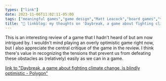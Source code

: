 ```yaml
---
types: ["link"]
date: 2023-11-06T11:02:11-05:00
tags: ["meaningful games","game design","Matt Leacock","board games","tabletop games","Daybreak","LIS 618"]
title: "🔗 linkblog: my thoughts on 'Daybreak, a game about fighting climate change, is blindly optimistic - Polygon'"
---
```

This is an interesting review of a game that I hadn't heard of but am now intrigued by. I wouldn't mind playing an overly optimistic game right now, but I also appreciate the central critique of the game in the review. I think there's value in recognizing the tensions that prevent us from defeating these obstacles as (relatively) easily as we can in a game.

[link to "Daybreak, a game about fighting climate change, is blindly optimistic - Polygon"](https://www.polygon.com/23944065/daybreak-board-game-review)
